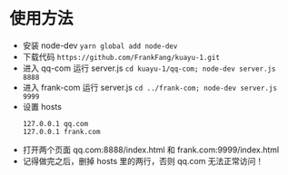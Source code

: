 # 使用方法

- 安装 node-dev
    `yarn global add node-dev`
- 下载代码 
    `https://github.com/FrankFang/kuayu-1.git`
- 进入 qq-com 运行 server.js
    `cd kuayu-1/qq-com; node-dev server.js 8888`
- 进入 frank-com 运行 server.js
    `cd ../frank-com; node-dev server.js 9999`
- 设置 hosts
    ```
    127.0.0.1 qq.com
    127.0.0.1 frank.com
    ```
- 打开两个页面 qq.com:8888/index.html 和 frank.com:9999/index.html
- 记得做完之后，删掉 hosts 里的两行，否则 qq.com 无法正常访问！
